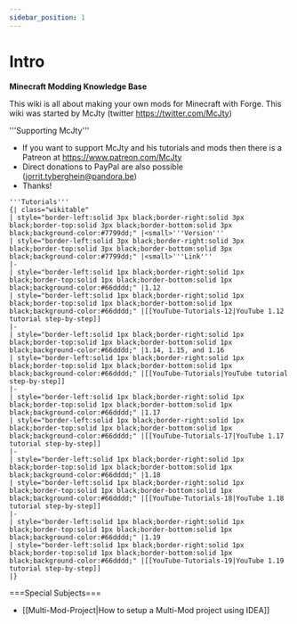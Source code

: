 ```yaml
---
sidebar_position: 1
---
```


# Intro

<strong>Minecraft Modding Knowledge Base</strong>

This wiki is all about making your own mods for Minecraft with Forge.
This wiki was started by McJty (twitter https://twitter.com/McJty)


'''Supporting McJty'''
* If you want to support McJty and his tutorials and mods then there is a Patreon at https://www.patreon.com/McJty
* Direct donations to PayPal are also possible (jorrit.tyberghein@pandora.be)
* Thanks!
```
'''Tutorials'''
{| class="wikitable"
| style="border-left:solid 3px black;border-right:solid 3px black;border-top:solid 3px black;border-bottom:solid 3px black;background-color:#7799dd;" |<small>'''Version'''
| style="border-left:solid 3px black;border-right:solid 3px black;border-top:solid 3px black;border-bottom:solid 3px black;background-color:#7799dd;" |<small>'''Link'''
|-
| style="border-left:solid 1px black;border-right:solid 1px black;border-top:solid 1px black;border-bottom:solid 1px black;background-color:#66dddd;" |1.12
| style="border-left:solid 1px black;border-right:solid 1px black;border-top:solid 1px black;border-bottom:solid 1px black;background-color:#66dddd;" |[[YouTube-Tutorials-12|YouTube 1.12 tutorial step-by-step]]
|-
| style="border-left:solid 1px black;border-right:solid 1px black;border-top:solid 1px black;border-bottom:solid 1px black;background-color:#66dddd;" |1.14, 1.15, and 1.16
| style="border-left:solid 1px black;border-right:solid 1px black;border-top:solid 1px black;border-bottom:solid 1px black;background-color:#66dddd;" |[[YouTube-Tutorials|YouTube tutorial step-by-step]]
|-
| style="border-left:solid 1px black;border-right:solid 1px black;border-top:solid 1px black;border-bottom:solid 1px black;background-color:#66dddd;" |1.17
| style="border-left:solid 1px black;border-right:solid 1px black;border-top:solid 1px black;border-bottom:solid 1px black;background-color:#66dddd;" |[[YouTube-Tutorials-17|YouTube 1.17 tutorial step-by-step]]
|-
| style="border-left:solid 1px black;border-right:solid 1px black;border-top:solid 1px black;border-bottom:solid 1px black;background-color:#66dddd;" |1.18
| style="border-left:solid 1px black;border-right:solid 1px black;border-top:solid 1px black;border-bottom:solid 1px black;background-color:#66dddd;" |[[YouTube-Tutorials-18|YouTube 1.18 tutorial step-by-step]]
|-
| style="border-left:solid 1px black;border-right:solid 1px black;border-top:solid 1px black;border-bottom:solid 1px black;background-color:#66dddd;" |1.19
| style="border-left:solid 1px black;border-right:solid 1px black;border-top:solid 1px black;border-bottom:solid 1px black;background-color:#66dddd;" |[[YouTube-Tutorials-19|YouTube 1.19 tutorial step-by-step]]
|}
```

<!--
||| Commented out so it doesn't show, but so editors can still access it should needs be |||
== Getting started ==
* [//www.mediawiki.org/wiki/Special:MyLanguage/Manual:Configuration_settings Configuration settings list]
* [//www.mediawiki.org/wiki/Special:MyLanguage/Manual:FAQ MediaWiki FAQ]
* [https://lists.wikimedia.org/mailman/listinfo/mediawiki-announce MediaWiki release mailing list]
* [//www.mediawiki.org/wiki/Special:MyLanguage/Localisation#Translation_resources Localise MediaWiki for your language]
-->

===Special Subjects===

* [[Multi-Mod-Project|How to setup a Multi-Mod project using IDEA]]

